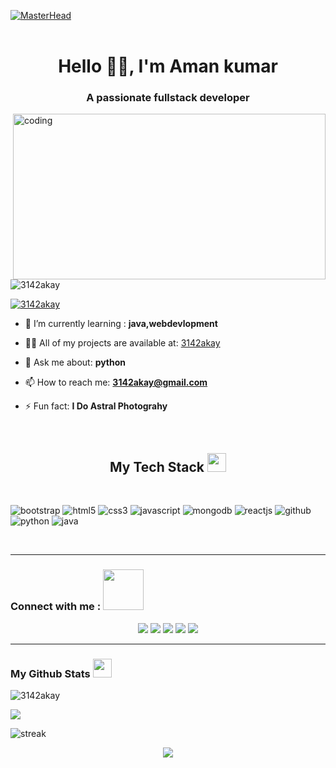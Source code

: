 [![MasterHead](https://raw.githubusercontent.com/PolarBearGG/PolarBearGG/master/web-developer.gif)](https://github.com/ShivamRathore07)
<br/>
<br/>
 <h1 align="center">Hello 🌟🌃, I'm Aman kumar</h1>
<h3 align="center">A passionate fullstack developer</h3>
<img align="right" alt="coding" width="500" height="265" src="https://camo.githubusercontent.com/c1dcb74cc1c1835b1d716f5051499a2814c683c806b15f04b0eba492863703e9/68747470733a2f2f63646e2e6472696262626c652e636f6d2f75736572732f3733303730332f73637265656e73686f74732f363538313234332f6176656e746f2e676966"
[![MasterHead](https://raw.githubusercontent.com/PolarBearGG/PolarBearGG/master/web-developer.gif)](https://github.com/ShivamRathore07)

<p align="left"> <img src="https://komarev.com/ghpvc/?username=3142akay&label=Profile%20views&color=0e75b6&style" alt="3142akay" /> </p>

<p align="left"> <a href="https://twitter.com/3142akay" target="blank"><img src="https://img.shields.io/twitter/follow/3142akay?logo=twitter&style=for-the-badge" alt="3142akay" /></a> </p>

- 🌱 I’m currently learning : **java,webdevlopment**

- 👨‍💻 All of my projects are available at: [3142akay](3142akay)

- 💬 Ask me about: **python**

- 📫 How to reach me: **3142akay@gmail.com**

- ⚡ Fun fact: **I Do Astral Photograhy**

<br>



<h2 align="center" border="0">My Tech Stack <img src="https://camo.githubusercontent.com/beb64ff21c883e318e4f5db5231c2ba4175705bea1c9249e82a41ab375db4f75/68747470733a2f2f6d65646961322e67697068792e636f6d2f6d656469612f51737347456d706b79454f684243623765312f67697068792e6769663f6369643d656366303565343761306e336769316266716e74716d6f62386739616964316f796a327772336473336d67373030626c267269643d67697068792e676966" width="30"/></h2>

<br>
                       
                       

  
  









<p>
 <img src="https://img.shields.io/badge/Bootstrap-563D7C?style=for-the-badge&logo=bootstrap&logoColor=white" alt="bootstrap" />
<img src="https://img.shields.io/badge/HTML5-E34F26?style=for-the-badge&logo=html5&logoColor=white" alt="html5" />
<img src="https://img.shields.io/badge/CSS3-1572B6?style=for-the-badge&logo=css3&logoColor=white" alt="css3" />
<img src="https://img.shields.io/badge/JavaScript-323330?style=for-the-badge&logo=javascript&logoColor=F7DF1E" alt="javascript" />
<img src="https://img.shields.io/badge/MongoDB-4EA94B?style=for-the-badge&logo=mongodb&logoColor=white" alt="mongodb" />
<img src="https://img.shields.io/badge/React-20232A?style=for-the-badge&logo=react&logoColor=61DAFB" alt="reactjs" />
<img src="https://img.shields.io/badge/GitHub-100000?style=for-the-badge&logo=github&logoColor=white" alt="github" />
<img src="https://img.shields.io/badge/python-3670A0?style=for-the-badge&logo=python&logoColor=ffdd54" alt="python" />
<img src="https://img.shields.io/badge/java-%23ED8B00.svg?style=for-the-badge&logo=java&logoColor=white" alt="java" />




</p>
<br>
<hr>

<h3>Connect with me :  <img src="https://raw.githubusercontent.com/ShahriarShafin/ShahriarShafin/main/Assets/handshake.gif" width="65" /></h3>
<p align="center">
  <a href="https://linkedin.com/in/aman kumar">
<img src="https://img.shields.io/badge/LinkedIn-0077B5?style=for-the-badge&logo=linkedin&logoColor=white"></a>
  <a href="https://instagram.com/3142_akay"><img src="https://img.shields.io/badge/instagram-d11b59?style=for-the-badge&logo=instagram&logoColor=white"></a>
 <a href="https://twitter.com/3142akay"><img src="https://img.shields.io/badge/Twitter-1DA1F2?style=for-the-badge&logo=twitter&logoColor=white"></a>
 <a href="https://www.youtube.com/channel/UC-BWkQNcTntCJIIilH4SRGw"><img src="https://img.shields.io/badge/YouTube-FF0000?style=for-the-badge&logo=youtube&logoColor=white"></a>
 <a href="https://www.spotify.com/in-en/account/overview/"><img src="https://img.shields.io/badge/Spotify-1ED760?&style=for-the-badge&logo=spotify&logoColor=white"></a>



                                             




</p>
<hr />


<h3>  My Github Stats <img src="https://camo.githubusercontent.com/f11b92476ee793cfe97f20e0564ab552bd9bd670179d7b6772c59bb4d3218ca6/68747470733a2f2f692e70696e696d672e636f6d2f6f726967696e616c732f36352f63342f66342f36356334663435323537316265313236316539633632336637646134383861632e676966" width="30"/></h3>
  

  


<p align="left"> <img src="https://github-readme-stats.vercel.app/api/top-langs?username=3142akay&show_icons=true&theme=react&hide_border=true&bg_color=0D1117" alt="3142akay"></p>


<p align="left">
 
 <img src="https://github-readme-stats.vercel.app/api?username=3142akay&show_icons=true&locale=en&layout=compact&theme=react&hide_border=true&bg_color=0D1117">
 </p>


 <p align="left"><img title=":fire: Get streak stats for your profile at git.io/streak-stats" alt="streak"
 src="https://github-readme-streak-stats.herokuapp.com/?user=3142akay&theme=black-ice&hide_border=true&bg_color=0D1117&stroke=0000&background=060A0CD0">

                      

                       
 

  

  

  
  
  














 










<p align="center">
  <img  src="https://raw.githubusercontent.com/Trilokia/Trilokia/379277808c61ef204768a61bbc5d25bc7798ccf1/bottom_header.svg">
  </p>




























